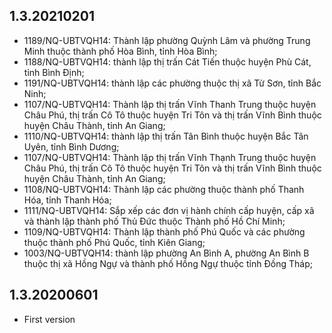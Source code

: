 ## 1.3.20210201

* 1189/NQ-UBTVQH14: Thành lập phường Quỳnh Lâm và phường Trung Minh thuộc thành phố Hòa Bình, tỉnh Hòa Bình;
* 1188/NQ-UBTVQH14: thành lập thị trấn Cát Tiến thuộc huyện Phù Cát, tỉnh Bình Định;
* 1191/NQ-UBTVQH14: thành lập các phường thuộc thị xã Từ Sơn, tỉnh Bắc Ninh;
* 1107/NQ-UBTVQH14: Thành lập thị trấn Vĩnh Thanh Trung thuộc huyện Châu Phú, thị trấn Cô Tô thuộc huyện Tri Tôn và thị trấn Vĩnh Bình thuộc huyện Châu Thành, tỉnh An Giang;
* 1110/NQ-UBTVQH14: thành lập thị trấn Tân Bình thuộc huyện Bắc Tân Uyên, tỉnh Bình Dương;
* 1107/NQ-UBTVQH14: Thành lập thị trấn Vĩnh Thạnh Trung thuộc huyện Châu Phú, thị trấn Cô Tô thuộc huyện Tri Tôn và thị trấn Vĩnh Bình thuộc huyện Châu Thành, tỉnh An Giang;
* 1108/NQ-UBTVQH14: Thành lập các phường thuộc thành phố Thanh Hóa, tỉnh Thanh Hóa;
* 1111/NQ-UBTVQH14: Sắp xếp các đơn vị hành chính cấp huyện, cấp xã và thành lập thành phố Thủ Đức thuộc Thành phố Hồ Chí Minh;
* 1109/NQ-UBTVQH14: Thành lập thành phố Phú Quốc và các phường thuộc thành phố Phú Quốc, tỉnh Kiên Giang;
* 1003/NQ-UBTVQH14: thành lập phường An Bình A, phường An Bình B thuộc thị xã Hồng Ngự và thành phố Hồng Ngự thuộc tỉnh Đồng Tháp;

## 1.3.20200601

* First version
